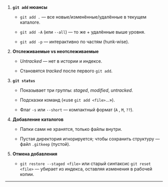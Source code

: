 

1. **`git add` нюансы**
    
    - `git add .` — все новые/изменённые/удалённые в текущем каталоге.
        
    - `git add -A` (или `--all`) — то же + удалённые выше уровня.
        
    - `git add -p` — интерактивно по частям (hunk-wise).
        
2. **Отслеживаемые vs неотслеживаемые**
    
    - _Untracked_ — нет в истории и индексе.
        
    - Становятся _tracked_ после первого `git add`.
        
3. **`git status`**
    
    - Показывает три группы: _staged_, _modified_, _untracked_.
        
    - Подсказки команд («use `git add <file>`…»).
        
    - Флаг `-s` или `--short` — компактный формат (`A` , `M`, `??`).
        
4. **Добавление каталогов**
    
    - Папки сами не хранятся, только файлы внутри.
        
    - Пустая директория игнорируется; чтобы сохранить структуру — файл `.gitkeep` (пустой).
        
5. **Отмена добавления**
    
    - `git restore --staged <file>` или старый синтаксис `git reset <file>` — убирает из индекса, оставляя изменения в рабочей копии.
        

---
